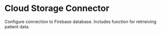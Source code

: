 <!--

This source file is part of the Stanford Spezi Template Web Dashboard open-source project
Based on the https://github.com/Gerrit0/typedoc-packages-example repository.

SPDX-FileCopyrightText: 2023 Stanford University and the project authors (see CONTRIBUTORS.md)

SPDX-License-Identifier: MIT

-->

# Cloud Storage Connector

Configure connection to Firebase database. Includes function for retrieiving patient data. 